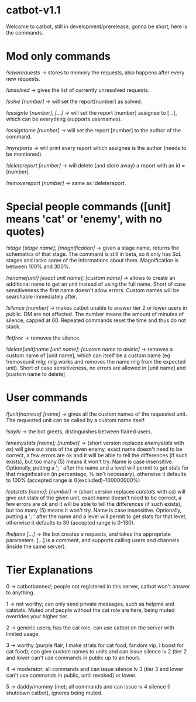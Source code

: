 # catbot-v1.1
Welcome to catbot, still in development/prerelease, gonna be short, here is the commands.
# Mod only commands

*!saverequests* -> stores to memory the requests, also happens after every new requests.

*!unsolved* -> gives the list of currently unresolved requests.

*!solve [number]* -> will set the report[number] as solved.

*!assignto [number], [...]* -> will set the report [number] assignee to [...], which can be everything (supports usernames).

*!assigntome [number]* -> will set the report [number] to the author of the command.

*!myreports* -> will print every report which assignee is the author (needs to be mentioned).

*!deletereport [number]* -> will delete (and store away) a report with an id = [number].

*!removereport [number]* -> same as !deletereport.

# Special people commands ([unit] means 'cat' or 'enemy', with no quotes)

*!stage [stage name]; [magnification]* -> given a stage name, returns the schematics of that stage. The command is still in beta, so it only has SoL stages and lacks some of the informations about them. Magnification is between 100% and 300%.

*!rename[unit] [exact unit name]; [custom name]* -> allows to create an additional name to get an unit instead of using the full name. Short of case sensitiveness the first name doesn't allow errors. Custom names will be searchable immediately after.

*!silence [number]* -> makes catbot unable to answer tier 2 or lower users in public. DM are not affected. The number means the amount of minutes of silence, capped at 60. Repeated commands reset the time and thus do not stack.

*!letfree* -> removes the silence.

*!delete[unit]name [unit name]; [custom name to delete]* -> removes a custom name of [unit name], which can itself be a custom name (eg !removeunit mlg; mlg works and removes the name mlg from the expected unit). Short of case sensitiveness, no errors are allowed in [unit name] and [custom name to delete]

# User commands

*![unit]namesof [name]* -> gives all the custom names of the requested unit. The requested unit can be called by a custom name itself.

*!sayhi* -> the bot greets, distinguishes between flaired users.

*!enemystats [name]; [number]* -> (short version replaces *enemystats* with *es*) will give out stats of the given enemy, exact name doesn't need to be correct, a few errors are ok and it will be able to tell the differences (if such exists), but too many (5) means it won't try. Name is case insensitive. Optionally, putting a '; ' after the name and a level will permit to get stats for that magnification (in percentage, % isn't necessary), otherwise it defaults to 100% (accepted range is 0(excluded)-100000000%)

*!catstats [name]; [number]* -> (short version replaces *catstats* with *cs*) will give out stats of the given unit, exact name doesn't need to be correct, a few errors are ok and it will be able to tell the differences (if such exists), but too many (5) means it won't try. Name is case insensitive. Optionally, putting a '; ' after the name and a level will permit to get stats for that level, otherwise it defaults to 30 (accepted range is 0-130).

*!helpme [...]* -> the bot creates a requests, and takes the appropriate parameters. [...] is a comment, and supports calling users and channels (inside the same server).

# Tier Explanations

0 -> catbotbanned; people not registered in this server, catbot won't answer to anything.

1 -> not worthy; can only send private messages, such as helpme and catstats. Muted and people without the cat role are here, being muted overrides your higher tier.

2 -> generic users; has the cat role, can use catbot on the server with limited usage.

3 -> worthy (purple flair, I make strats for cat food, fandom vip, I boost for cat food); can give custom names to units and can issue silence lv 2 (tier 2 and lower can't use commands in public up to an hour).

4 -> moderator; all commands and can issue silence lv 3 (tier 3 and lower can't use commands in public, until revoked) or lower.

5 -> daddy/mommy (me); all commands and can issue lv 4 silence (I shutdown catbot), ignores being muted.
